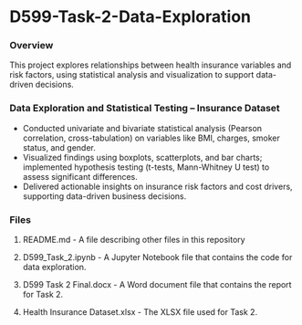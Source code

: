 # D599-Task-2-Data-Exploration

### Overview
This project explores relationships between health insurance variables and risk factors, using statistical analysis and visualization to support data-driven decisions.


### Data Exploration and Statistical Testing – Insurance Dataset
-	Conducted univariate and bivariate statistical analysis (Pearson correlation, cross-tabulation) on variables like BMI, charges, smoker status, and gender.
-	Visualized findings using boxplots, scatterplots, and bar charts; implemented hypothesis testing (t-tests, Mann-Whitney U test) to assess significant differences.
-	Delivered actionable insights on insurance risk factors and cost drivers, supporting data-driven business decisions.


### Files
1. README.md - A file describing other files in this repository

2. D599_Task_2.ipynb - A Jupyter Notebook file that contains the code for data exploration.

3. D599 Task 2 Final.docx - A Word document file that contains the report for Task 2.

4. Health Insurance Dataset.xlsx - The XLSX file used for Task 2.
